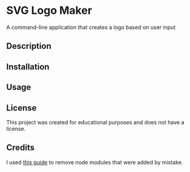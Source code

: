 # SVG Logo Maker
A command-line application that creates a logo based on user input

## Description 

## Installation 

## Usage 

## License 

This project was created for educational purposes and does not have a license. 

## Credits 

I used [this guide](https://gist.github.com/lmcneel/45594e550a3403d589bdcaad38138a83) to remove node modules that were added by mistake. 